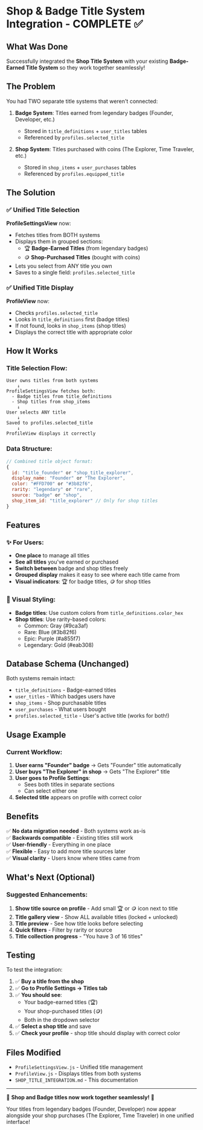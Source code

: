# Shop & Badge Title System Integration - COMPLETE ✅

## What Was Done

Successfully integrated the **Shop Title System** with your existing **Badge-Earned Title System** so they work together seamlessly!

## The Problem

You had TWO separate title systems that weren't connected:

1. **Badge System**: Titles earned from legendary badges (Founder, Developer, etc.)
   - Stored in `title_definitions` + `user_titles` tables
   - Referenced by `profiles.selected_title`

2. **Shop System**: Titles purchased with coins (The Explorer, Time Traveler, etc.)
   - Stored in `shop_items` + `user_purchases` tables  
   - Referenced by `profiles.equipped_title`

## The Solution

### ✅ Unified Title Selection

**ProfileSettingsView** now:
- Fetches titles from BOTH systems
- Displays them in grouped sections:
  - 🏆 **Badge-Earned Titles** (from legendary badges)
  - 🪙 **Shop-Purchased Titles** (bought with coins)
- Lets you select from ANY title you own
- Saves to a single field: `profiles.selected_title`

### ✅ Unified Title Display

**ProfileView** now:
- Checks `profiles.selected_title`
- Looks in `title_definitions` first (badge titles)
- If not found, looks in `shop_items` (shop titles)
- Displays the correct title with appropriate color

## How It Works

### Title Selection Flow:
```
User owns titles from both systems
    ↓
ProfileSettingsView fetches both:
  - Badge titles from title_definitions
  - Shop titles from shop_items
    ↓
User selects ANY title
    ↓
Saved to profiles.selected_title
    ↓
ProfileView displays it correctly
```

### Data Structure:
```javascript
// Combined title object format:
{
  id: "title_founder" or "shop_title_explorer",
  display_name: "Founder" or "The Explorer",
  color: "#FFD700" or "#3b82f6",
  rarity: "legendary" or "rare",
  source: "badge" or "shop",
  shop_item_id: "title_explorer" // Only for shop titles
}
```

## Features

### ✨ For Users:
- **One place** to manage all titles
- **See all titles** you've earned or purchased
- **Switch between** badge and shop titles freely
- **Grouped display** makes it easy to see where each title came from
- **Visual indicators**: 🏆 for badge titles, 🪙 for shop titles

### 🎨 Visual Styling:
- **Badge titles**: Use custom colors from `title_definitions.color_hex`
- **Shop titles**: Use rarity-based colors:
  - Common: Gray (#9ca3af)
  - Rare: Blue (#3b82f6)
  - Epic: Purple (#a855f7)
  - Legendary: Gold (#eab308)

## Database Schema (Unchanged)

Both systems remain intact:
- `title_definitions` - Badge-earned titles
- `user_titles` - Which badges users have
- `shop_items` - Shop purchasable titles
- `user_purchases` - What users bought
- `profiles.selected_title` - User's active title (works for both!)

## Usage Example

### Current Workflow:
1. **User earns "Founder" badge** → Gets "Founder" title automatically
2. **User buys "The Explorer" in shop** → Gets "The Explorer" title
3. **User goes to Profile Settings**:
   - Sees both titles in separate sections
   - Can select either one
4. **Selected title** appears on profile with correct color

## Benefits

✅ **No data migration needed** - Both systems work as-is  
✅ **Backwards compatible** - Existing titles still work  
✅ **User-friendly** - Everything in one place  
✅ **Flexible** - Easy to add more title sources later  
✅ **Visual clarity** - Users know where titles came from  

## What's Next (Optional)

### Suggested Enhancements:
1. **Show title source on profile** - Add small 🏆 or 🪙 icon next to title
2. **Title gallery view** - Show ALL available titles (locked + unlocked)
3. **Title preview** - See how title looks before selecting
4. **Quick filters** - Filter by rarity or source
5. **Title collection progress** - "You have 3 of 16 titles"

## Testing

To test the integration:
1. ✅ **Buy a title from the shop**
2. ✅ **Go to Profile Settings → Titles tab**
3. ✅ **You should see**:
   - Your badge-earned titles (🏆)
   - Your shop-purchased titles (🪙)
   - Both in the dropdown selector
4. ✅ **Select a shop title** and save
5. ✅ **Check your profile** - shop title should display with correct color

## Files Modified

- `ProfileSettingsView.js` - Unified title management
- `ProfileView.js` - Displays titles from both systems
- `SHOP_TITLE_INTEGRATION.md` - This documentation

---

🎉 **Shop and Badge titles now work together seamlessly!** 🎉

Your titles from legendary badges (Founder, Developer) now appear alongside your shop purchases (The Explorer, Time Traveler) in one unified interface!
